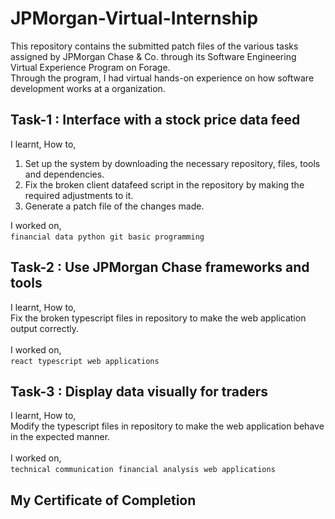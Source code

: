 <h1>JPMorgan-Virtual-Internship</h1>
This repository contains the submitted patch files of the various tasks assigned by JPMorgan Chase & Co. through its Software Engineering Virtual Experience Program on Forage.<br>
Through the program, I had virtual hands-on experience on how software development works at a organization.
<h2>Task-1 : Interface with a stock price data feed</h2>
I learnt, How to, <br>
<ol>
  <li>Set up the system by downloading the necessary repository, files, tools and dependencies.</li>
  <li>Fix the broken client datafeed script in the repository by making the required adjustments to it.</li>
  <li>Generate a patch file of the changes made.</li>
</ol>
I worked on, <br>
<code>financial data</code>&nbsp&nbsp<code>python</code>&nbsp&nbsp<code>git</code>&nbsp&nbsp<code>basic programming</code>
<h2>Task-2 : Use JPMorgan Chase frameworks and tools</h2>
I learnt, How to, <br>
Fix the broken typescript files in repository to make the web application output correctly.
<br> <br>
I worked on, <br>
<code>react</code>&nbsp&nbsp<code>typescript</code>&nbsp&nbsp<code>web applications</code>
<h2>Task-3 : Display data visually for traders</h2>
I learnt, How to, <br>
Modify the typescript files in repository to make the web application behave in the expected manner.
<br> <br>
I worked on, <br>
<code>technical communication</code>&nbsp&nbsp<code>financial analysis</code>&nbsp&nbsp<code>web applications</code>
<h2>My Certificate of Completion</h2>
<img width="584" alt="Certificate" src="[Certificate.pdf](https://github.com/sabyasachi008/JP_MORGANONLINE_INTERNSHIP/files/12690814/Certificate.pdf)>https://github.com/sabyasachi008/JP_MORGANONLINE_INTERNSHIP/blob/main/Certificate.pdf



